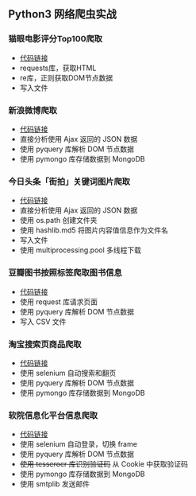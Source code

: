 Python3 网络爬虫实战
------
### 猫眼电影评分Top100爬取
- [代码链接](chapter3/maoyan.py)
- requests库，获取HTML
- re库，正则获取DOM节点数据
- 写入文件

### 新浪微博爬取
- [代码链接](chapter6/weibo.py)
- 直接分析使用 Ajax 返回的 JSON 数据
- 使用 pyquery 库解析 DOM 节点数据
- 使用 pymongo 库存储数据到 MongoDB

### 今日头条「街拍」关键词图片爬取
- [代码链接](chapter6/jiepai.py)
- 直接分析使用 Ajax 返回的 JSON 数据
- 使用 os.path 创建文件夹
- 使用 hashlib.md5 将图片内容值信息作为文件名
- 写入文件
- 使用 multiprocessing.pool 多线程下载

### 豆瓣图书按照标签爬取图书信息
- [代码链接](chapter6/douban.py)
- 使用 request 库请求页面
- 使用 pyquery 库解析 DOM 节点数据
- 写入 CSV 文件

### 淘宝搜索页商品爬取
- [代码链接](chapter7/taobao.py)
- 使用 selenium 自动搜索和翻页
- 使用 pyquery 库解析 DOM 节点数据
- 使用 pymongo 库存储数据到 MongoDB

### 软院信息化平台信息爬取
- [代码链接](chapter8/ustc_sse/ustc_sse.py)
- 使用 selenium 自动登录，切换 frame
- 使用 pyquery 库解析 DOM 节点数据
- ~~使用 tesserocr 库识别验证码~~ 从 Cookie 中获取验证码
- 使用 pymongo 库存储数据到 MongoDB
- 使用 smtplib 发送邮件